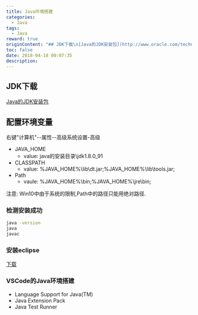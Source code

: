 ```yaml
---
title: Java环境搭建
categories:
  - Java
tags:
  - Java
reward: true
originContent: "## JDK下载\n[Java的JDK安装包](http://www.oracle.com/technetwork/java/javase/downloads/index.html)\n\n## 配置环境变量\n右键\"计算机\"--属性--高级系统设置-高级\n* JAVA_HOME\n\t* value: java的安装目录\\jdk1.8.0_91\n* CLASSPATH\n\t* value: %JAVA_HOME%\\lib\\dt.jar;%JAVA_HOME%\\lib\\tools.jar;\n* Path\n\t* vaule: %JAVA_HOME%\\bin;%JAVA_HOME%\\jre\\bin;\n\n注意: Win10中由于系统的限制,Path中的路径只能用绝对路径.\n\n<!--more-->\n\n### 检测安装成功\n\n```cmd\njava -version\njava\njavac\n```\n\n### 安装eclipse\n\n[下载](http://www.eclipse.org/downloads/)\n\n### VSCode的Java环境搭建\n\n- Language Support for Java(TM)\n- Java Extension Pack\n- Java Test Runner"
toc: false
date: 2018-04-18 00:07:35
description:
---
```


## JDK下载
[Java的JDK安装包](http://www.oracle.com/technetwork/java/javase/downloads/index.html)

## 配置环境变量
右键"计算机"--属性--高级系统设置-高级
* JAVA_HOME
	* value: java的安装目录\jdk1.8.0_91
* CLASSPATH
	* value: %JAVA_HOME%\lib\dt.jar;%JAVA_HOME%\lib\tools.jar;
* Path
	* vaule: %JAVA_HOME%\bin;%JAVA_HOME%\jre\bin;

注意: Win10中由于系统的限制,Path中的路径只能用绝对路径.

<!--more-->

### 检测安装成功

```cmd
java -version
java
javac
```

### 安装eclipse

[下载](http://www.eclipse.org/downloads/)

### VSCode的Java环境搭建

- Language Support for Java(TM)
- Java Extension Pack
- Java Test Runner